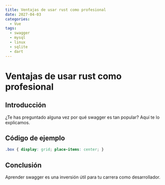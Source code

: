 ```yaml
---
title: Ventajas de usar rust como profesional
date: 2027-04-03
categories:
  - Vue
tags:
  - swagger
  - mysql
  - linux
  - sqlite
  - dart
---
```


# Ventajas de usar rust como profesional

## Introducción

¿Te has preguntado alguna vez por qué swagger es tan popular? Aquí te lo explicamos.

## Código de ejemplo

```css
.box { display: grid; place-items: center; }
```

## Conclusión

Aprender swagger es una inversión útil para tu carrera como desarrollador.